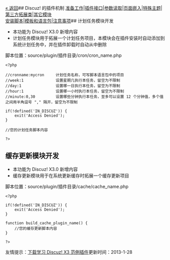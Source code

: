 [« 返回](?ac=document&page=dev)## Discuz! 的插件机制
[准备工作](?ac=document&page=dev_plugin)|[插件接口](?ac=document&page=plugin_module)|[参数读取](?ac=document&page=plugin_vars)|[页面嵌入](?ac=document&page=plugin_hook)|[特殊主题](?ac=document&page=plugin_specialthread)|[第三方拓展类](?ac=document&page=plugin_classes)|[其它模块](?ac=document&page=plugin_other_module)  
[安装脚本](?ac=document&page=plugin_install)|[模板和语言包](?ac=document&page=plugin_language)|[注意事项](?ac=document&page=plugin_notice)## 计划任务模块开发
-  本功能为 Discuz! X3.0 新增内容 
-  计划任务模块用于拓展一个计划任务项目，本模块会在插件安装时自动添加到系统计划任务中，并在插件卸载时自动从中删除 

脚本位置：source/plugin/插件目录/cron/cron_name.php 

```	
<?php

//cronname:mycron     计划任务名称，可写脚本语言包中的项目
//week:1              设置星期几执行本任务，留空为不限制
//day:1               设置哪一日执行本任务，留空为不限制
//hour:1              设置哪一小时执行本任务，留空为不限制
//minute:0,30         设置哪些分钟执行本任务，至多可以设置 12 个分钟值，多个值之间用半角逗号 "," 隔开，留空为不限制

if(!defined('IN_DISCUZ')) {
	exit('Access Denied');
}

//您的计划任务脚本内容

?>

```
## 缓存更新模块开发
-  本功能为 Discuz! X3.0 新增内容 
-  缓存更新模块用于在系统更新缓存时拓展一个缓存更新项目 

脚本位置：source/plugin/插件目录/cache/cache_name.php 

```	
<?php

if(!defined('IN_DISCUZ')) {
	exit('Access Denied');
}

function build_cache_plugin_name() {
	//您的缓存更新脚本内容
}

?>

```
 友情提示：[下载学习 Discuz! X3 范例插件](?ac=document&page=download)更新时间：2013-1-28

